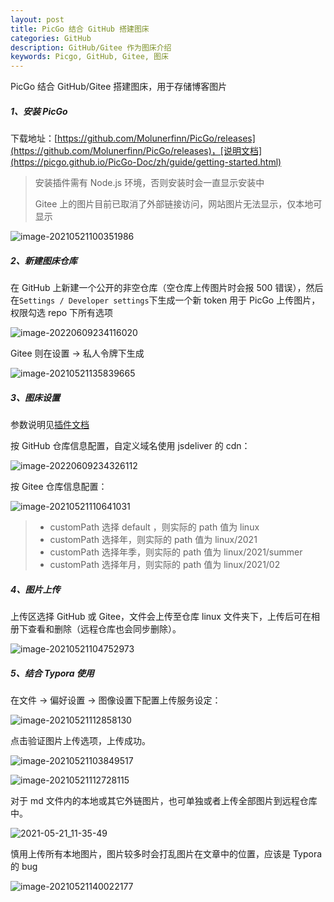 ```yaml
---
layout: post
title: PicGo 结合 GitHub 搭建图床
categories: GitHub
description: GitHub/Gitee 作为图床介绍
keywords: Picgo, GitHub, Gitee, 图床
---
```


PicGo 结合 GitHub/Gitee 搭建图床，用于存储博客图片

##### 1、安装 PicGo 

下载地址：[https://github.com/Molunerfinn/PicGo/releases](https://github.com/Molunerfinn/PicGo/releases)，[说明文档](https://picgo.github.io/PicGo-Doc/zh/guide/getting-started.html)

> 安装插件需有 Node.js 环境，否则安装时会一直显示安装中
>
> Gitee 上的图片目前已取消了外部链接访问，网站图片无法显示，仅本地可显示

![image-20210521100351986](https://fastly.jsdelivr.net/gh/FlyNine/cloudimage/win/image-20210521100351986.png)

##### 2、新建图床仓库

在  GitHub 上新建一个公开的非空仓库（空仓库上传图片时会报 500 错误），然后在`Settings / Developer settings`下生成一个新 token 用于 PicGo 上传图片，权限勾选 repo 下所有选项

![image-20220609234116020](https://fastly.jsdelivr.net/gh/FlyNine/cloudimage/win/image-20220609234116020.png)

Gitee 则在设置 -> 私人令牌下生成

![image-20210521135839665](https://fastly.jsdelivr.net/gh/FlyNine/cloudimage/win/image-20210521135839665.png)

##### 3、图床设置

参数说明见[插件文档](https://github.com/lizhuangs/picgo-plugin-gitee-uploader)

按 GitHub 仓库信息配置，自定义域名使用 jsdeliver 的 cdn：

![image-20220609234326112](https://fastly.jsdelivr.net/gh/FlyNine/cloudimage/win/image-20220609234326112.png)

按 Gitee 仓库信息配置：

![image-20210521110641031](https://fastly.jsdelivr.net/gh/FlyNine/cloudimage/win/image-20210521104752973.png)

> - customPath 选择 default ，则实际的 path 值为 linux
> - customPath 选择年，则实际的 path 值为 linux/2021
> - customPath 选择年季，则实际的 path 值为 linux/2021/summer
> - customPath 选择年月，则实际的 path 值为 linux/2021/02

##### 4、图片上传

上传区选择 GitHub 或 Gitee，文件会上传至仓库 linux 文件夹下，上传后可在相册下查看和删除（远程仓库也会同步删除）。

![image-20210521104752973](https://fastly.jsdelivr.net/gh/FlyNine/cloudimage/win/image-20210521110641031.png)



##### 5、结合 Typora 使用

在文件 -> 偏好设置 -> 图像设置下配置上传服务设定：

![image-20210521112858130](https://fastly.jsdelivr.net/gh/FlyNine/cloudimage/win/image-20210521112728115.png)

点击验证图片上传选项，上传成功。

![image-20210521103849517](https://fastly.jsdelivr.net/gh/FlyNine/cloudimage/win/image-20210521112858130.png)

![image-20210521112728115](https://fastly.jsdelivr.net/gh/FlyNine/cloudimage/win/image-20210521103849517.png)

对于 md 文件内的本地或其它外链图片，也可单独或者上传全部图片到远程仓库中。

![2021-05-21_11-35-49](https://fastly.jsdelivr.net/gh/FlyNine/cloudimage/win/2021-05-21_11-35-49.png)

慎用上传所有本地图片，图片较多时会打乱图片在文章中的位置，应该是 Typora 的 bug

![image-20210521140022177](https://fastly.jsdelivr.net/gh/FlyNine/cloudimage/win/image-20210521140022177.png)

